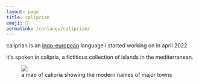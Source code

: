 ```yaml
---
layout: page
title: caliprian
emoji: 🍑
permalink: /conlangs/caliprian/
---
```

caliprian is an [indo-european](https://en.wikipedia.org/wiki/Indo-European_languages) language i started working on in april 2022

it's spoken in calipria, a fictitious collection of islands in the mediterranean.

<figure markdown="0">
<img src="{% link /assets/images/calipria/calipria.png %}">
<figcaption>a map of calipria showing the modern names of major towns</figcaption>
</figure>